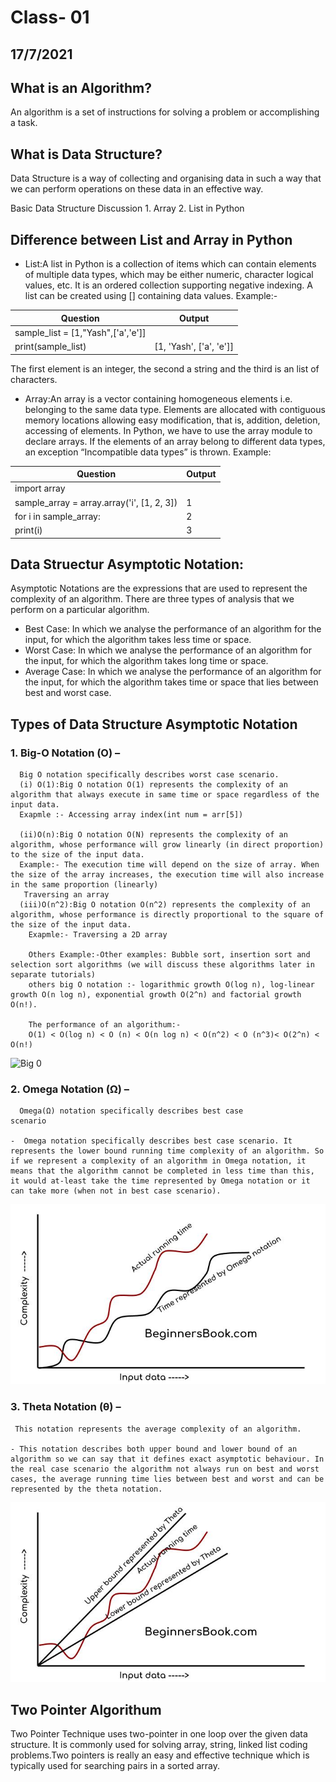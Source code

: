 # Class- 01
## 17/7/2021
## What is an Algorithm?
An algorithm is a set of instructions for solving a problem or accomplishing a task.

## What is Data Structure?
Data Structure is a way of collecting and organising data in such a way that we can perform operations on these data in an effective way.

Basic Data Structure Discussion 1. Array 2. List in Python


## Difference between List and Array in Python

- List:A list in Python is a collection of items which can contain elements of multiple data types, which may be either numeric, character logical values, etc. It is an ordered collection supporting negative indexing. A list can be created using [] containing data values.
    Example:-

Question | Output
------------ | -------------
sample_list = [1,"Yash",['a','e']]|
print(sample_list)                | [1, 'Yash', ['a', 'e']]

The first element is an integer, the second a string and the third is an list of characters.

- Array:An array is a vector containing homogeneous elements i.e. belonging to the same data type. Elements are allocated with contiguous memory locations allowing easy modification, that is, addition, deletion, accessing of elements. In Python, we have to use the array module to declare arrays. If the elements of an array belong to different data types, an exception “Incompatible data types” is thrown.
Example:

Question | Output
------------ | -------------
import array |  
sample_array = array.array('i', [1, 2, 3])  |1               
for i in sample_array:                      |2
print(i)                                    |3

## Data Struectur Asymptotic Notation:

Asymptotic Notations are the expressions that are used to represent the complexity of an algorithm.
There are three types of analysis that we perform on a particular algorithm.
- Best Case: In which we analyse the performance of an algorithm for the input, for which the algorithm takes less time or space.
- Worst Case: In which we analyse the performance of an algorithm for the input, for which the algorithm takes long time or space.
- Average Case: In which we analyse the performance of an algorithm for the input, for which the algorithm takes time or space that lies between best and worst case.

##  Types of Data Structure Asymptotic Notation
### 1. Big-O Notation (Ο) – 
      Big O notation specifically describes worst case scenario.
      (i) O(1):Big O notation O(1) represents the complexity of an algorithm that always execute in same time or space regardless of the input data.
      Exapmle :- Accessing array index(int num = arr[5])

      (ii)O(n):Big O notation O(N) represents the complexity of an algorithm, whose performance will grow linearly (in direct proportion) to the size of the input data. 
      Example:- The execution time will depend on the size of array. When the size of the array increases, the execution time will also increase in the same proportion (linearly)
       Traversing an array 
      (iii)O(n^2):Big O notation O(n^2) represents the complexity of an algorithm, whose performance is directly proportional to the square of the size of the input data.
        Exapmle:- Traversing a 2D array

        Others Example:-Other examples: Bubble sort, insertion sort and selection sort algorithms (we will discuss these algorithms later in separate tutorials)
        others big O notation :- logarithmic growth O(log n), log-linear growth O(n log n), exponential growth O(2^n) and factorial growth O(n!).

        The performance of an algorithum:-
        O(1) < O(log n) < O (n) < O(n log n) < O(n^2) < O (n^3)< O(2^n) < O(n!)

![Big 0](images\Big_O_Notation)

### 2. Omega Notation (Ω) – 
      Omega(Ω) notation specifically describes best case                       scenario

    -  Omega notation specifically describes best case scenario. It represents the lower bound running time complexity of an algorithm. So if we represent a complexity of an algorithm in Omega notation, it means that the algorithm cannot be completed in less time than this, it would at-least take the time represented by Omega notation or it can take more (when not in best case scenario).
![omega](images\omega_notation.jpg)
### 3. Theta Notation (θ) – 
     This notation represents the average complexity of an algorithm.

    - This notation describes both upper bound and lower bound of an algorithm so we can say that it defines exact asymptotic behaviour. In the real case scenario the algorithm not always run on best and worst cases, the average running time lies between best and worst and can be represented by the theta notation.

![theta](images\theta-notation.jpg)

## Two Pointer Algorithum
Two Pointer Technique uses two-pointer in one loop over the given data structure. It is commonly used for solving array, string, linked list coding problems.Two pointers is really an easy and effective technique which is typically used for searching pairs in a sorted array.

    
     


               
